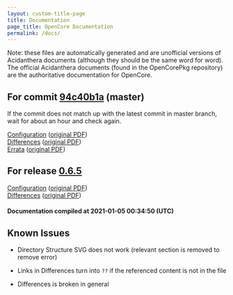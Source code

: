 ```yaml
---
layout: custom-title-page
title: Documentation
page_title: OpenCore Documentation
permalink: /docs/
---
```

Note: these files are automatically generated and are unofficial versions of Acidanthera documents (although they should be the same word for word). The official Acidanthera documents (found in the OpenCorePkg repository) are the authoritative documentation for OpenCore.

## For commit [94c40b1a](https://github.com/acidanthera/OpenCorePkg/tree/94c40b1a63d0bb32a97e0ee29f1f0f1496dba30f) (master)

If the commit does not match up with the latest commit in master branch, wait for about an hour and check again.

[Configuration](latest/Configuration.html) ([original PDF](https://github.com/acidanthera/OpenCorePkg/blob/94c40b1a63d0bb32a97e0ee29f1f0f1496dba30f/Docs/Configuration.pdf))
<br>
[Differences](latest/Differences.html) ([original PDF](https://github.com/acidanthera/OpenCorePkg/blob/94c40b1a63d0bb32a97e0ee29f1f0f1496dba30f/Docs/Differences/Differences.pdf))
<br>
[Errata](latest/Errata.html) ([original PDF](https://github.com/acidanthera/OpenCorePkg/blob/94c40b1a63d0bb32a97e0ee29f1f0f1496dba30f/Docs/Errata/Errata.pdf))

## For release [0.6.5](https://github.com/acidanthera/OpenCorePkg/tree/0.6.5)

[Configuration](release/Configuration.html) ([original PDF](https://github.com/acidanthera/OpenCorePkg/blob/0.6.5/Docs/Configuration.pdf))
<br>
[Differences](release/Differences.html) ([original PDF](https://github.com/acidanthera/OpenCorePkg/blob/0.6.5/Docs/Differences/Differences.pdf))

#### Documentation compiled at 2021-01-05 00:34:50 (UTC)

## Known Issues

* Directory Structure SVG does not work (relevant section is removed to remove error)

* Links in Differences turn into `??` if the referenced content is not in the file

* Differences is broken in general
